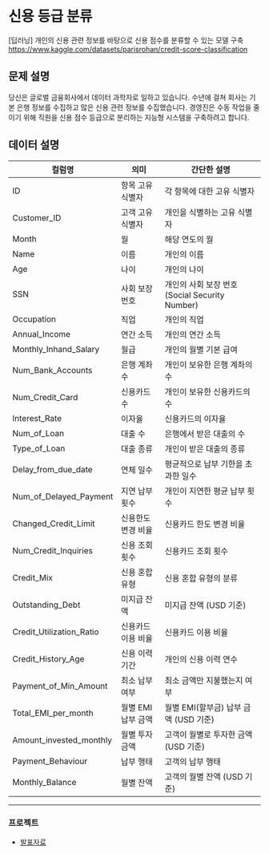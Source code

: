 # 신용 등급 분류
[딥러닝] 개인의 신용 관련 정보를 바탕으로 신용 점수를 분류할 수 있는 모델 구축\
https://www.kaggle.com/datasets/parisrohan/credit-score-classification


## 문제 설명
당신은 글로벌 금융회사에서 데이터 과학자로 일하고 있습니다. 수년에 걸쳐 회사는 기본 은행 정보를 수집하고 많은 신용 관련 정보를 수집했습니다. 경영진은 수동 작업을 줄이기 위해 직원을 신용 점수 등급으로 분리하는 지능형 시스템을 구축하려고 합니다.


## 데이터 설명
| 컬럼명                    | 의미           | 간단한 설명                                                  |
|---------------------------|--------------|---------------------------------------------------------------|
| ID                        | 항목 고유 식별자    | 각 항목에 대한 고유 식별자                                     |
| Customer_ID               | 고객 고유 식별자    | 개인을 식별하는 고유 식별자                                    |
| Month                     | 월            | 해당 연도의 월                                                |
| Name                      | 이름           | 개인의 이름                                                   |
| Age                       | 나이           | 개인의 나이                                                   |
| SSN                       | 사회 보장 번호     | 개인의 사회 보장 번호 (Social Security Number)                  |
| Occupation                | 직업           | 개인의 직업                                                   |
| Annual_Income             | 연간 소득        | 개인의 연간 소득                                              |
| Monthly_Inhand_Salary      | 월급           | 개인의 월별 기본 급여                                          |
| Num_Bank_Accounts          | 은행 계좌 수      | 개인이 보유한 은행 계좌의 수                                   |
| Num_Credit_Card            | 신용카드 수       | 개인이 보유한 신용카드의 수                                    |
| Interest_Rate              | 이자율          | 신용카드의 이자율                                              |
| Num_of_Loan                | 대출 수         | 은행에서 받은 대출의 수                                        |
| Type_of_Loan               | 대출 종류        | 개인이 받은 대출의 종류                                        |
| Delay_from_due_date        | 연체 일수        | 평균적으로 납부 기한을 초과한 일수                              |
| Num_of_Delayed_Payment     | 지연 납부 횟수     | 개인이 지연한 평균 납부 횟수                                    |
| Changed_Credit_Limit       | 신용한도 변경 비율   | 신용카드 한도 변경 비율                                        |
| Num_Credit_Inquiries       | 신용 조회 횟수     | 신용카드 조회 횟수                                             |
| Credit_Mix                 | 신용 혼합 유형     | 신용 혼합 유형의 분류                                           |
| Outstanding_Debt           | 미지급 잔액       | 미지급 잔액 (USD 기준)                                         |
| Credit_Utilization_Ratio   | 신용카드 이용 비율   | 신용카드 이용 비율                                             |
| Credit_History_Age         | 신용 이력 기간     | 개인의 신용 이력 연수                                           |
| Payment_of_Min_Amount      | 최소 납부 여부     | 최소 금액만 지불했는지 여부                                     |
| Total_EMI_per_month        | 월별 EMI 납부 금액 | 월별 EMI(할부금) 납부 금액 (USD 기준)                           |
| Amount_invested_monthly    | 월별 투자 금액     | 고객이 월별로 투자한 금액 (USD 기준)                            |
| Payment_Behaviour          | 납부 행태        | 고객의 납부 행태                                                |
| Monthly_Balance            | 월별 잔액        | 고객의 월별 잔액 (USD 기준)                                     |



---
### 프로젝트
- [발표자료](https://www.canva.com/design/DAGQgKHmSps/tlUMXsoOWgc6dqOrinJ2_w/view?utm_content=DAGQgKHmSps&utm_campaign=designshare&utm_medium=link&utm_source=editor)
